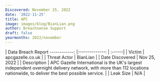 ```yaml
---
Discovered: November 25, 2022
date: '2022-11-25'
title: APC
image: images/blog/BianLian.png
author: Breachsense Support
draft: false
yearmonths: 2022/november
---
```



| Data Breach Report
------------:     |:-------------:    | :-----:|
| Victim      | apcgazelle.co.uk      | 
| Threat Actor      | BianLian      | 
| Date Discovered      | Nov 25, 2022      | 
| Description      | APC Gazelle International is the UK's largest independent overnight delivery network, with more than 112 locations nationwide, to deliver the best possible service.      | 
| Leak Size      | N/A      | 

